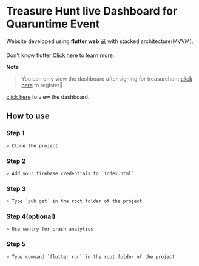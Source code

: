 # Treasure Hunt live Dashboard for Quaruntime Event

Website developed using **flutter web** 💻 with stacked architecture(MVVM).

Don't know flutter [Click here](https://flutter.dev/) to learn more.

**Note**
> You can only view the dashboard after signing for treasurehunt [click here](https://treasure-hunt-comp.web.app) to register😬.

[click here](https://treasurehunt-dashboard.web.app) to view the dashboard.

## How to use

### Step 1
    > Clone the project

### Step 2
    > Add your firebase credentials to `index.html`

### Step 3
    > Type `pub get` in the root folder of the project

### Step 4(optional)
    > Use sentry for crash analytics

### Step 5
    > Type command `flutter run` in the root folder of the project
